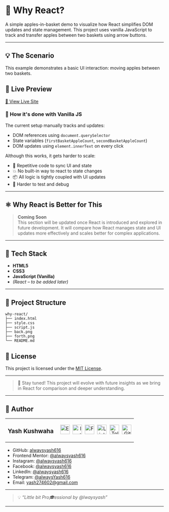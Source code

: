 # 🍎 Why React?

A simple apples-in-basket demo to visualize how React simplifies DOM updates and state management. This project uses vanilla JavaScript to track and transfer apples between two baskets using arrow buttons.

---

## 💡 The Scenario

This example demonstrates a basic UI interaction: moving apples between two baskets.
## 🔗 Live Preview

[🔗 View Live Site](https://why-react.netlify.app/)  

### 🔧 How it's done with Vanilla JS

The current setup manually tracks and updates:
- DOM references using `document.querySelector`
- State variables (`firstBasketAppleCount`, `secondBasketAppleCount`)
- DOM updates using `element.innerText` on every click

Although this works, it gets harder to scale:
- 🔁 Repetitive code to sync UI and state
- 💥 No built-in way to react to state changes
- 📦 All logic is tightly coupled with UI updates
- 🧪 Harder to test and debug

---

## ⚛️ Why React is Better for This

> **Coming Soon**  
> This section will be updated once React is introduced and explored in future development. It will compare how React manages state and UI updates more effectively and scales better for complex applications.

---

## 🧰 Tech Stack

- **HTML5**
- **CSS3**
- **JavaScript (Vanilla)**
- *(React – to be added later)*

---

## 📁 Project Structure

```
why-react/
├── index.html
├── style.css
├── script.js
├── back.png
├── forth.png
└── README.md
```


## 📄 License

This project is licensed under the [MIT License](LICENSE).

---

> 🚀 Stay tuned! This project will evolve with future insights as we bring in React for comparison and deeper understanding.

---
## 👤 Author

<table width="100%">
  <tr>
    <td align="left">
      <h3>Yash Kushwaha</h3>
    </td>
    <td align="right">
      <a href="mailto:yash274602@gmail.com"><img src="https://cdn-icons-png.flaticon.com/512/7286/7286142.png" width="30px" alt="Email" style="margin-left:5px"/></a>
      <a href="https://www.instagram.com/alwaysyash616"><img src="https://cdn-icons-png.flaticon.com/256/3670/3670125.png" width="30px" alt="Instagram" style="margin-left:5px"/></a>
      <a href="https://www.facebook.com/alwaysyash616"><img src="https://cdn-icons-png.flaticon.com/256/733/733547.png" width="30px" alt="Facebook" style="margin-left:5px"/></a>
      <a href="https://www.linkedin.com/in/alwaysyash616"><img src="https://cdn-icons-png.flaticon.com/512/2504/2504923.png" width="30px" alt="LinkedIn" style="margin-left:5px"/></a>
      <a href="https://t.me/alwaysYash616"><img src="https://cdn-icons-png.flaticon.com/512/2111/2111646.png" width="30px" alt="Telegram" style="margin-left:5px"/></a>
      <a href="https://github.com/alwaysyash616"><img src="https://cdn-icons-png.flaticon.com/512/25/25657.png" width="30px" alt="GitHub" style="margin-left:5px"/></a>
    </td>
  </tr>
</table>

- GitHub: [alwaysyash616](https://github.com/alwaysyash616)  
- Frontend Mentor: [@alwaysyash616](https://www.frontendmentor.io/profile/alwaysyash616)  
- Instagram: [@alwaysyash616](https://www.instagram.com/alwaysyash616)  
- Facebook: [@alwaysyash616](https://www.facebook.com/alwaysyash616)  
- LinkedIn: [@alwaysyash616](https://www.linkedin.com/in/alwaysyash616)  
- Telegram: [@alwaysYash616](https://t.me/alwaysYash616)  
- Email: yash274602@gmail.com  

---
> 💡 _“Little bit Pro🎓essional by @lwaysyash”_
---

